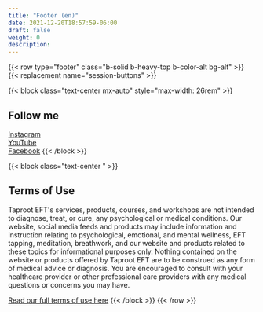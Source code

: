 ```yaml
---
title: "Footer (en)"
date: 2021-12-20T18:57:59-06:00
draft: false
weight: 0
description: 
---
```

{{< row type="footer" class="b-solid b-heavy-top b-color-alt bg-alt" >}}
{{< replacement name="session-buttons" >}}

{{< block class="text-center mx-auto" style="max-width: 26rem" >}}
## Follow me
[Instagram](https://www.instagram.com/taprooteft)  
[YouTube](https://www.youtube.com/@TaprootEFT)  
[Facebook](https://www.facebook.com/TaprootEFT)
{{< /block >}}

{{< block class="text-center " >}}
## Terms of Use

Taproot EFT's services, products, courses, and workshops are not intended to diagnose, treat, or cure, any psychological or medical conditions. Our website, social media feeds and products may include information and instruction relating to psychological, emotional, and mental wellness, EFT tapping, meditation, breathwork, and our website and products related to these topics for informational purposes only. Nothing contained on the website or products offered by Taproot EFT are to be construed as any form of medical advice or diagnosis. You are encouraged to consult with your healthcare provider or other professional care providers with any medical questions or concerns you may have.

[Read our full terms of use here](/terms/)
{{< /block >}}
{{< /row >}}